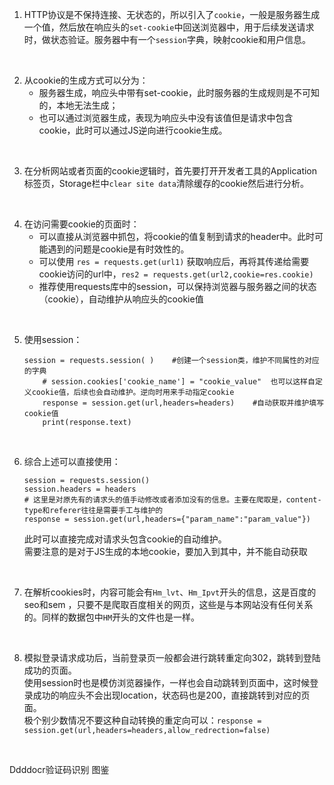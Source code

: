 1. HTTP协议是不保持连接、无状态的，所以引入了`cookie`，一般是服务器生成一个值，然后放在响应头的`set-cookie`中回送浏览器中，用于后续发送请求时，做状态验证。服务器中有一个`session`字典，映射cookie和用户信息。

&nbsp;

2. 从cookie的生成方式可以分为：  
    - 服务器生成，响应头中带有set-cookie，此时服务器的生成规则是不可知的，本地无法生成；  
    - 也可以通过浏览器生成，表现为响应头中没有该值但是请求中包含cookie，此时可以通过JS逆向进行cookie生成。

&nbsp;

3. 在分析网站或者页面的cookie逻辑时，首先要打开开发者工具的Application标签页，Storage栏中`clear site data`清除缓存的cookie然后进行分析。

&nbsp;

4. 在访问需要cookie的页面时：  
    - 可以直接从浏览器中抓包，将cookie的值复制到请求的header中。此时可能遇到的问题是cookie是有时效性的。  
    - 可以使用 `res = requests.get(url1)`  获取响应后，再将其传递给需要cookie访问的url中，`res2 = requests.get(url2,cookie=res.cookie) ` 
    - 推荐使用requests库中的session，可以保持浏览器与服务器之间的状态（cookie），自动维护从响应头的cookie值

&nbsp;

5. 使用session：
    ```
    session = requests.session( )    #创建一个session类，维护不同属性的对应的字典 
        # session.cookies['cookie_name'] = "cookie_value"  也可以这样自定义cookie值，后续也会自动维护。逆向时用来手动指定cookie
        response = session.get(url,headers=headers)    #自动获取并维护填写cookie值
        print(response.text)
    ```

&nbsp;

6. 综合上述可以直接使用：
    ```
    session = requests.session()
    session.headers = headers
    # 这里是对原先有的请求头的值手动修改或者添加没有的信息。主要在爬取是，content-type和referer往往是需要手工与维护的
    response = session.get(url,headers={"param_name":"param_value"})   
    ```
    此时可以直接完成对请求头包含cookie的自动维护。  
    需要注意的是对于JS生成的本地cookie，要加入到其中，并不能自动获取

&nbsp;

7. 在解析cookies时，内容可能会有`Hm_lvt`、`Hm_Ipvt`开头的信息，这是百度的seo和sem ，只要不是爬取百度相关的网页，这些是与本网站没有任何关系的。同样的数据包中`HM`开头的文件也是一样。

&nbsp;

8. 模拟登录请求成功后，当前登录页一般都会进行跳转重定向302，跳转到登陆成功的页面。  
使用session时也是模仿浏览器操作，一样也会自动跳转到页面中，这时候登录成功的响应头不会出现location，状态码也是200，直接跳转到对应的页面。  
极个别少数情况不要这种自动转换的重定向可以：`response = session.get(url,headers=headers,allow_redrection=false)`

&nbsp;

Ddddocr验证码识别 图鉴 
